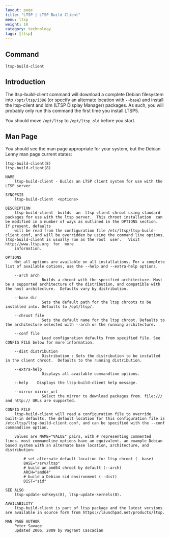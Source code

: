 ```yaml
---
layout: page
title: "LTSP | LTSP Build Client"
menu: ltsp
weight: 10
category: technology
tags: [ltsp]
---
```


## Command

    ltsp-build-client

## Introduction

The ltsp-build-client command will download a complete Debian filesystem into `/opt/ltsp/i386` (or specify an alternate location with `--base`) and install the ltsp-client and ldm (LTSP Display Manager) packages.  As such, you will probably only run this command the first time you install LTSP5.

You should move `/opt/ltsp` to `/opt/ltsp_old` before you start.

## Man Page

You should see the man page appropriate for your system, but the Debian Lenny man page current states:

    ltsp-build-client(8)                                                                                                                                                                                               ltsp-build-client(8)

    NAME
        ltsp-build-client - Builds an LTSP client system for use with the LTSP server

    SYNOPSIS
        ltsp-build-client  <options>

    DESCRIPTION
        ltsp-build-client  builds  an  ltsp client chroot using standard packages for use with the ltsp server.  This chroot installation  can be modified in a number of ways as outlined in the OPTIONS section.  If present, defaults
        will be read from the configuration file /etc/ltsp/ltsp-build-client.conf, and will be overridden by using the command line options. ltsp-build-client is usually run as the root  user.   Visit  http://www.ltsp.org  for  more
        information.

    OPTIONS
        Not all options are available on all installations. For a complete list of available options, use the --help and --extra-help options.

        --arch arch
                    Builds a chroot with the specified architecture. Must be a supported architecture of the distribution, and compatible with the host architecture.  Defaults vary by distribution.

        --base dir
                    Sets the default path for the ltsp chroots to be installed into. Defaults to /opt/ltsp/.

        --chroot file
                    Sets the default name for the ltsp chroot. Defaults to the architecture selected with --arch or the running architecture.

        --conf file
                    Load configuration defaults from specified file. See CONFIG FILE below for more information.

        --dist distribution
                    Distribution : Sets the distribution to be installed in the client chroot.  Defaults to the running distribution.

        --extra-help
                    Displays all available commandline options.

        --help    Displays the ltsp-build-client help message.

        --mirror mirror_url
                    Select the mirror to download packages from. file:/// and http:// URLs are supported.

    CONFIG FILE
        ltsp-build-client will read a configuration file to override built-in defaults. the default location for this configuration file is /etc/ltsp/ltsp-build-client.conf, and can be specified with the --conf commandline option.

        values are NAME="VALUE" pairs, with # representing commented lines. most commandline options have an equivalent. an example Debian based system with an alternate base location, architecture, and distribution:

            # set alternate default location for ltsp chroot (--base)
            BASE="/srv/ltsp"
            # build an amd64 chroot by default (--arch)
            ARCH="amd64"
            # build a Debian sid environment (--dist)
            DIST="sid"

    SEE ALSO
        ltsp-update-sshkeys(8), ltsp-update-kernels(8).

    AVAILABILITY
        ltsp-build-client is part of ltsp package and the latest versions are available in source form from https://launchpad.net/products/ltsp.

    MAN PAGE AUTHOR
        Peter Savage
        updated 2006, 2009 by Vagrant Cascadian
